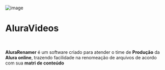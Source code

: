 ![image](Assets/icon.ico)
# AluraVideos

<br>

**AluraRenamer** é um software criado para atender o time de **Produção** da **Alura online**, trazendo facilidade na renomeação de arquivos de acordo com sua **matri de conteúdo**